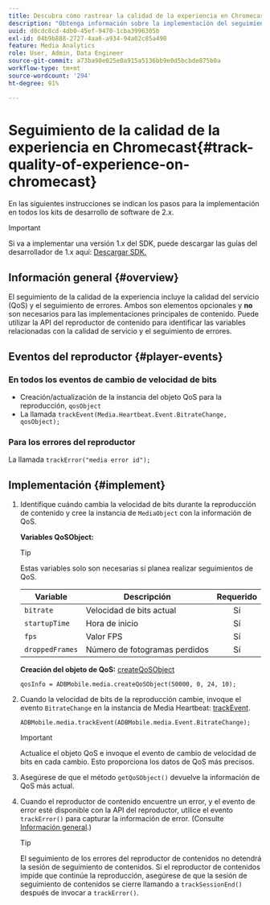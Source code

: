 ```yaml
---
title: Descubra cómo rastrear la calidad de la experiencia en Chromecast
description: "Obtenga información sobre la implementación del seguimiento de calidad de experiencia (QoE, QoS) mediante Media SDK en Chromecast."
uuid: d0cdc8cd-4db0-45ef-9470-1cba3996305b
exl-id: 04b9b888-2727-4aa6-a934-94a02c85a490
feature: Media Analytics
role: User, Admin, Data Engineer
source-git-commit: a73ba98e025e0a915a5136bb9e0d5bcbde875b0a
workflow-type: tm+mt
source-wordcount: '294'
ht-degree: 91%

---
```


# Seguimiento de la calidad de la experiencia en Chromecast{#track-quality-of-experience-on-chromecast}

En las siguientes instrucciones se indican los pasos para la implementación en todos los kits de desarrollo de software de 2.x.

>[!IMPORTANT]
>
>Si va a implementar una versión 1.x del SDK, puede descargar las guías del desarrollador de 1.x aquí: [Descargar SDK.](/help/getting-started/download-sdks.md)

## Información general {#overview}

El seguimiento de la calidad de la experiencia incluye la calidad del servicio (QoS) y el seguimiento de errores. Ambos son elementos opcionales y **no** son necesarios para las implementaciones principales de contenido. Puede utilizar la API del reproductor de contenido para identificar las variables relacionadas con la calidad de servicio y el seguimiento de errores.

## Eventos del reproductor {#player-events}

### En todos los eventos de cambio de velocidad de bits

* Creación/actualización de la instancia del objeto QoS para la reproducción, `qosObject`
* La llamada `trackEvent(Media.Heartbeat.Event.BitrateChange, qosObject);`

### Para los errores del reproductor

La llamada `trackError("media error id");`

## Implementación {#implement}

1. Identifique cuándo cambia la velocidad de bits durante la reproducción de contenido y cree la instancia de `MediaObject` con la información de QoS.

   **Variables QoSObject:**

   >[!TIP]
   >
   >Estas variables solo son necesarias si planea realizar seguimientos de QoS.

   | Variable | Descripción | Requerido |
   | --- | --- | :---: |
   | `bitrate` | Velocidad de bits actual | Sí |
   | `startupTime` | Hora de inicio | Sí |
   | `fps` | Valor FPS | Sí |
   | `droppedFrames` | Número de fotogramas perdidos | Sí |

   **Creación del objeto de QoS:** [createQoSObject](https://adobe-marketing-cloud.github.io/media-sdks/reference/chromecast/ADBMobile.media.html#.createQoSObject)

   ```
   qosInfo = ADBMobile.media.createQoSObject(50000, 0, 24, 10);
   ```

1. Cuando la velocidad de bits de la reproducción cambie, invoque el evento `BitrateChange` en la instancia de Media Heartbeat: [trackEvent](https://adobe-marketing-cloud.github.io/media-sdks/reference/chromecast/ADBMobile.media.html#.trackEvent).

   ```
   ADBMobile.media.trackEvent(ADBMobile.media.Event.BitrateChange);
   ```

   >[!IMPORTANT]
   >
   >Actualice el objeto QoS e invoque el evento de cambio de velocidad de bits en cada cambio. Esto proporciona los datos de QoS más precisos.

1. Asegúrese de que el método `getQoSObject()` devuelve la información de QoS más actual.
1. Cuando el reproductor de contenido encuentre un error, y el evento de error esté disponible con la API del reproductor, utilice el evento `trackError()` para capturar la información de error. (Consulte [Información general](/help/use-cases/track-errors/track-errors-overview.md).)

   >[!TIP]
   >
   >El seguimiento de los errores del reproductor de contenidos no detendrá la sesión de seguimiento de contenidos. Si el reproductor de contenidos impide que continúe la reproducción, asegúrese de que la sesión de seguimiento de contenidos se cierre llamando a `trackSessionEnd()` después de invocar a `trackError()`.
